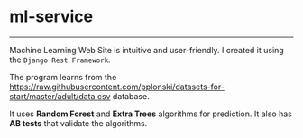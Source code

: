 # ml-service
-------
Machine Learning Web Site is intuitive and user-friendly. I created it using the ``Django Rest Framework``.

The program learns from the https://raw.githubusercontent.com/pplonski/datasets-for-start/master/adult/data.csv database.

It uses **Random Forest** and **Extra Trees** algorithms for prediction.
It also has **AB tests** that validate the algorithms.
